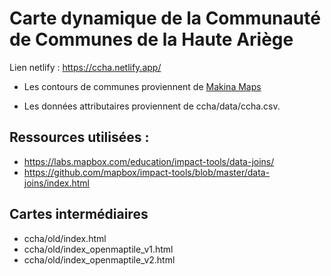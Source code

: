 # Carte dynamique de la Communauté de Communes de la Haute Ariège

Lien netlify : https://ccha.netlify.app/

- Les contours de communes proviennent de [Makina Maps](https://makinamaps.makina-corpus.net/)

- Les données attributaires proviennent de ccha/data/ccha.csv. 

## Ressources utilisées : 

- https://labs.mapbox.com/education/impact-tools/data-joins/
- https://github.com/mapbox/impact-tools/blob/master/data-joins/index.html

## Cartes intermédiaires

- ccha/old/index.html
- ccha/old/index_openmaptile_v1.html
- ccha/old/index_openmaptile_v2.html